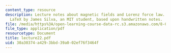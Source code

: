 ```yaml
---
content_type: resource
description: Lecture notes about magnetic fields and Lorenz force law. Prepared in
  LaTeX by James Silva, an MIT student, based upon handwritten notes.
file: /media/https%3A/open-learning-course-data-rc.s3.amazonaws.com/8-022-physics-ii-electricity-and-magnetism-fall-2006/30a30374a4293bbd39a002ef76f3464f_lecture22.pdf
file_type: application/pdf
resourcetype: Document
title: lecture22.pdf
uid: 30a30374-a429-3bbd-39a0-02ef76f3464f
---
```

